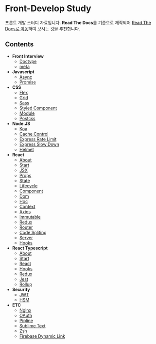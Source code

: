 # Front-Develop Study

프론트 개발 스터디 자료입니다. **Read The Docs**를 기준으로 제작되어 [Read The Docs로 이동](https://hangem-study.readthedocs.io/en/latest/)하여 보시는 것을 추천합니다.

## Contents

- **Front Interview**
    - [Doctype](./front_interview/doctype.md)
    - [meta](./front_interview/meta.md)
- **Javascript**
    - [Async](./javascript/async.md)
    - [Promise](./javascript/promise.md)
- **CSS**
    - [Flex](./css/flex.md)
    - [Grid](./css/grid.md)
    - [Sass](./css/sass.md)
    - [Styled Component](./css/styled-components.md)
    - [Module](./css/module.md)
    - [Postcss](./css/Postcss.md)
- **Node.JS**
    - [Koa](./nodeJS/koa.md)
    - [Cache Control](./nodeJS/cache-control.md)
    - [Express Rate Limit](./nodeJS/express-rate-limit.md)
    - [Express Slow Down](./nodeJS/express-slow-down.md)
    - [Helmet](./nodeJS/helmet.md)
- **React**
    - [About](./react/about.md)
    - [Start](./react/start.md)
    - [JSX](./react/jsx.md)
    - [Props](./react/props.md)
    - [State](./react/state.md)
    - [Lifecycle](./react/lifecycle.md)
    - [Component](./react/component.md)
    - [Dom](./react/dom.md)
    - [Hoc](./react/hoc.md)
    - [Context](./react/context.md)
    - [Axios](./react/axios.md)
    - [Immutable](./react/immutable.md)
    - [Redux](./react/redux.md)
    - [Router](./react/router.md)
    - [Code Spliting](./react/code-spliting.md)
    - [Server](./react/server.md)
    - [Hooks](./react/hooks.md)
- **React Typescript**
    - [About](./react_typescript/about.md)
    - [Start](./react_typescript/start.md)
    - [React](./react_typescript/react.md)
    - [Hooks](./react_typescript/hooks.md)
    - [Redux](./react_typescript/redux.md)
    - [Jest](./react_typescript/jest.md)
    - [Rollup](./react_typescript/rollup.md)
- **Security**
    - [JWT](./security/jwt.md)
    - [HSM](./security/hsm.md)
- **ETC**
    - [Nginx](./etc/nginx.md)
    - [OAuth](./etc/OAuth.md)
    - [Pipline](./etc/pipline.md)
    - [Sublime Text](./etc/sublime-text.md)
    - [Zsh](./etc/zsh.md)
    - [Firebase Dynamic Link](./etc/firebase-dynamic-link.md)